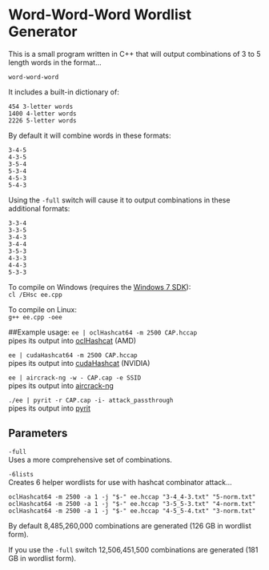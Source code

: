 # Word-Word-Word Wordlist Generator 
This is a small program written in C++ that will output combinations of 3 to 5 length words in the format...<br>

`word-word-word`<br>

It includes a built-in dictionary of:

`454 3-letter words`<br>
`1400 4-letter words`<br>
`2226 5-letter words`<br>

By default it will combine words in these formats:

`3-4-5`<br>
`4-3-5`<br>
`3-5-4`<br>
`5-3-4`<br>
`4-5-3`<br>
`5-4-3`<br>

Using the `-full` switch will cause it to output combinations in these additional formats:

`3-3-4`<br>
`3-3-5`<br>
`3-4-3`<br>
`3-4-4`<br>
`3-5-3`<br>
`4-3-3`<br>
`4-4-3`<br>
`5-3-3`<br>

To compile on Windows (requires the <a href="http://www.microsoft.com/en-us/download/details.aspx?id=8279">Windows 7 SDK</a>):<br>
`cl /EHsc ee.cpp`

To compile on Linux:<br>
`g++ ee.cpp -oee`

##Example usage:
`ee | oclHashcat64 -m 2500 CAP.hccap`<br>
pipes its output into <a href="http://hashcat.net/oclhashcat/">oclHashcat</a> (AMD)

`ee | cudaHashcat64 -m 2500 CAP.hccap`<br>
pipes its output into <a href="http://hashcat.net/oclhashcat/">cudaHashcat</a> (NVIDIA)

`ee | aircrack-ng -w - CAP.cap -e SSID`<br>
pipes its output into <a href="http://www.aircrack-ng.org/">aircrack-ng</a>

`./ee | pyrit -r CAP.cap -i- attack_passthrough`<br>
pipes its output into <a href="https://code.google.com/p/pyrit/">pyrit</a>

## Parameters
`-full`<br>
Uses a more comprehensive set of combinations.

`-6lists`<br>
Creates 6 helper wordlists for use with hashcat combinator attack...

`oclHashcat64 -m 2500 -a 1 -j "$-" ee.hccap "3-4_4-3.txt" "5-norm.txt"`<br>
`oclHashcat64 -m 2500 -a 1 -j "$-" ee.hccap "3-5_5-3.txt" "4-norm.txt"`<br>
`oclHashcat64 -m 2500 -a 1 -j "$-" ee.hccap "4-5_5-4.txt" "3-norm.txt"`<br>

By default 8,485,260,000 combinations are generated (126 GB in wordlist form).

If you use the `-full` switch 12,506,451,500 combinations are generated (181 GB in wordlist form).
